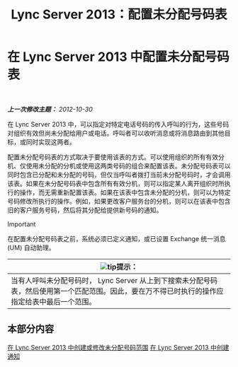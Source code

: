 ﻿---
title: Lync Server 2013：配置未分配号码表
TOCTitle: 配置未分配号码表
ms:assetid: eaa01986-e92f-4328-acf6-4e46c4306a04
ms:mtpsurl: https://technet.microsoft.com/zh-cn/library/Gg399053(v=OCS.15)
ms:contentKeyID: 49314632
ms.date: 05/19/2016
mtps_version: v=OCS.15
ms.translationtype: HT
---

# 在 Lync Server 2013 中配置未分配号码表

 

_**上一次修改主题：** 2012-10-30_

在 Lync Server 2013 中，可以指定对特定电话号码的传入呼叫的行为，这些号码对组织有效但尚未分配给用户或电话。呼叫者可以收听消息或将消息路由到其他目标，或同时实现这两者。

配置未分配号码表的方式取决于要使用该表的方式。可以使用组织的所有有效分机、仅使用未分配的分机或使用这两类号码的组合来配置该表。未分配号码表可以同时包含已分配和未分配的号码，但仅当呼叫者拨打当前未分配号码时，才会调用该表。如果在未分配号码表中包含所有有效分机，则可以指定某人离开组织时所执行的操作，而无需重新配置该表。如果在该表中包含未分配的分机，则可以为特定号码修改所执行的操作。例如，如果更改客户服务台的分机，则可以在该表中包含旧的客户服务号码，然后将其分配给提供新号码的通知。

> [!IMPORTANT]  
> 在配置未分配号码表之前，系统必须已定义通知，或已设置 Exchange 统一消息 (UM) 自动助理。


<table>
<thead>
<tr class="header">
<th><img src="images/Gg398094.tip(OCS.15).gif" title="tip" alt="tip" />提示：</th>
</tr>
</thead>
<tbody>
<tr class="odd">
<td>当有人呼叫未分配号码时， Lync Server 从上到下搜索未分配号码表，然后使用第一个匹配范围。因此，要在万不得已时执行的操作应指定给表中最后一个范围。</td>
</tr>
</tbody>
</table>


## 本部分内容

[在 Lync Server 2013 中创建或修改未分配号码范围](lync-server-2013-create-or-modify-an-unassigned-number-range.md) [在 Lync Server 2013 中创建通知](lync-server-2013-create-an-announcement.md)

